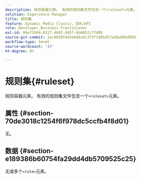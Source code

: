 ```yaml
---
description: 规则容器元素。 有效的规则集文件包含一个<ruleset>元素。
solution: Experience Manager
title: 规则集
feature: Dynamic Media Classic，SDK/API
role: Developer,Business Practitioner
exl-id: 06ef3504-0317-4b02-8457-6b6052c7fd05
source-git-commit: 1ec8b59f442eb96c6c3f5f1405d57a38a86bd056
workflow-type: tm+mt
source-wordcount: '37'
ht-degree: 8%

---
```


# 规则集{#ruleset}

规则容器元素。 有效的规则集文件包含一个`<ruleset>`元素。

## 属性 {#section-70de3018c1254f6f978dc5ccfb4f8d01}

无。

## 数据 {#section-e189386b60754fa29dd4db5709525c25}

无或多个`<rule>`元素。
